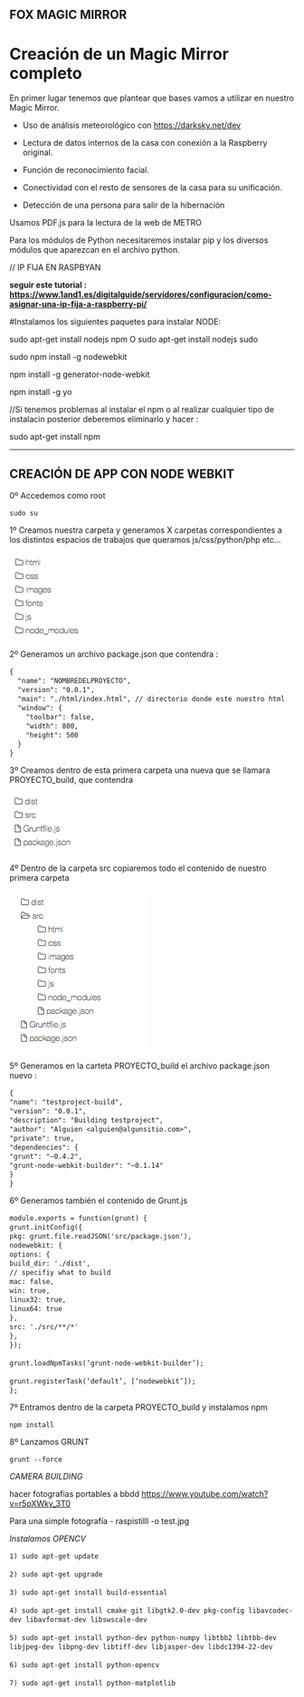 ## FOX MAGIC MIRROR

# Creación de un Magic Mirror completo

En primer lugar tenemos que plantear que bases vamos a utilizar en nuestro Magic Mirror.

- Uso de análisis meteorológico con <https://darksky.net/dev>

- Lectura de datos internos de la casa con conexión a la Raspberry original.

- Función de reconocimiento facial.

- Conectividad con el resto de sensores de la casa para su unificación.

- Detección de una persona para salir de la hibernación


Usamos PDF.js para la lectura de la web de METRO

Para los módulos de Python necesitaremos instalar pip y los diversos módulos que aparezcan en el archivo python.


// IP FIJA EN RASPBYAN

**seguir este tutorial : https://www.1and1.es/digitalguide/servidores/configuracion/como-asignar-una-ip-fija-a-raspberry-pi/**

#Instalamos los siguientes paquetes para instalar NODE:

sudo apt-get install nodejs npm O sudo apt-get install nodejs sudo

sudo npm install -g nodewebkit

npm install -g generator-node-webkit
 
npm install -g yo

//Si tenemos problemas al instalar el npm o al realizar cualquier tipo de instalacin posterior deberemos eliminarlo y hacer :

sudo apt-get install npm

----------------------------------------------------------------------------------------

## CREACIÓN DE APP CON NODE WEBKIT

0º Accedemos como root

```
sudo su
```

1º Creamos nuestra carpeta y generamos X carpetas correspondientes a los distintos espacios de trabajos que queramos js/css/python/php etc...

![image](/imagenes/1.png)

2º Generamos un archivo package.json que contendra :

```
{
  "name": "NOMBREDELPROYECTO",
  "version": "0.0.1",
  "main": "./html/index.html", // directorio donde este nuestro html
  "window": {
    "toolbar": false,
    "width": 800,
    "height": 500
  }
}
```


3º Creamos dentro de esta primera carpeta una nueva que se llamara  PROYECTO_build, que contendra 

![image](/imagenes/3.png)

4º Dentro de la carpeta src copiaremos todo el contenido de nuestro primera carpeta

![image](/imagenes/4.png)

5º Generamos en la carteta PROYECTO_build el archivo package.json nuevo :

```
{
"name": "testproject-build",
"version": "0.0.1",
"description": "Building testproject",
"author": "Alguien <alguien@algunsitio.com>",
"private": true,
"dependencies": {
"grunt": "~0.4.2",
"grunt-node-webkit-builder": "~0.1.14"
}
}
```


6º Generamos también el contenido de Grunt.js 

```
module.exports = function(grunt) {
grunt.initConfig({
pkg: grunt.file.readJSON('src/package.json'),
nodewebkit: {
options: {
build_dir: './dist',
// specifiy what to build
mac: false,
win: true,
linux32: true,
linux64: true
},
src: './src/**/*'
},
});

grunt.loadNpmTasks(‘grunt-node-webkit-builder’);

grunt.registerTask(‘default’, [‘nodewebkit’]);
};
```

7º Entramos dentro de la carpeta PROYECTO_build y instalamos npm

```
npm install
```

8º Lanzamos GRUNT

```
grunt --force
```


*CAMERA BUILDING*

hacer fotografias portables a bbdd https://www.youtube.com/watch?v=r5pXWky_3T0

Para una simple fotografía  - raspistilll -o test.jpg

*Instalamos OPENCV*
```
1) sudo apt-get update

2) sudo apt-get upgrade

3) sudo apt-get install build-essential

4) sudo apt-get install cmake git libgtk2.0-dev pkg-config libavcodec-dev libavformat-dev libswscale-dev

5) sudo apt-get install python-dev python-numpy libtbb2 libtbb-dev libjpeg-dev libpng-dev libtiff-dev libjasper-dev libdc1394-22-dev

6) sudo apt-get install python-opencv

7) sudo apt-get install python-matplotlib
```
